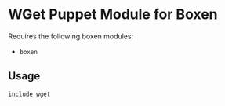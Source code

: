 # WGet Puppet Module for Boxen

Requires the following boxen modules:

* `boxen`

## Usage

```puppet
include wget
```